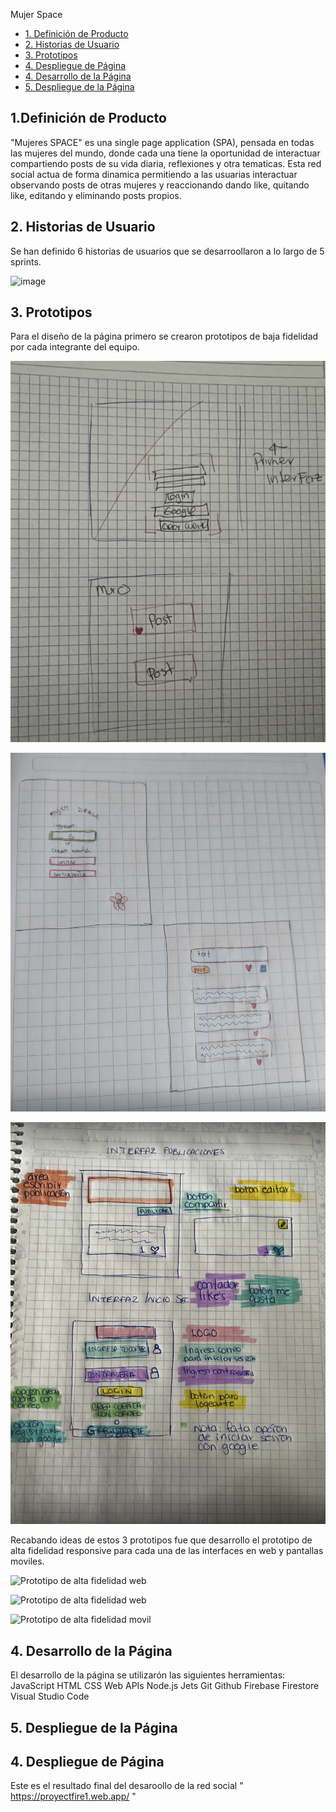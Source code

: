 Mujer Space
* [1. Definición de Producto](#1-definición-de-producto)
* [2. Historias de Usuario](#2-historias-de-usuario)
* [3. Prototipos](#3-prototipos)
* [4. Despliegue de Página](#4-despliegue-de-página)
* [4. Desarrollo de la Página](#4-desarrollo-de-la-página)
* [5. Despliegue de la Página](#4-despliegue-de-la-página)


## 1.Definición de Producto

"Mujeres SPACE" es una single page application (SPA), pensada en todas las mujeres del mundo, donde cada una tiene la oportunidad de interactuar compartiendo posts de su vida diaria, reflexiones y otra tematicas. Esta red social actua de forma dinamica permitiendo a las usuarias interactuar observando posts de otras mujeres y reaccionando dando like, quitando like, editando y eliminando posts propios.


## 2. Historias de Usuario

Se han definido 6 historias de usuarios que se desarroollaron a lo largo de 5 sprints.

![image](https://github.com/Carolinava21/DEV011-social-network/assets/142191821/8171824a-6282-4d9b-a052-9c5228ad1131)


## 3. Prototipos

Para el diseño de la página primero se crearon prototipos de baja fidelidad por cada integrante del equipo.

![Prototipo de baja fidelidad Marcela](src\img\PBF_Marce.png)

![Prototipo de baja fidelidad Carolina](src\img\PBF_Carol.png)

![Prototipo de baja fidelidad Andrea](src\img\PBF_Andre.png)

Recabando ideas de estos 3 prototipos fue que desarrollo el prototipo de alta fidelidad responsive para cada una de las interfaces en web y pantallas moviles.

![Prototipo de alta fidelidad web](src\img\PBF_Web.png)

![Prototipo de alta fidelidad web](src\img\PBF_WebHome.png)

![Prototipo de alta fidelidad movil](src\img\PBF_Movil.png)


## 4. Desarrollo de la Página

El desarrollo de la página se utilizarón las siguientes herramientas:
JavaScript
HTML
CSS
Web APIs
Node.js
Jets
Git
Github
Firebase
Firestore
Visual Studio Code


## 5. Despliegue de la Página

## 4. Despliegue de Página
Este es el resultado final del desaroollo de la red social " https://proyectfire1.web.app/ "


